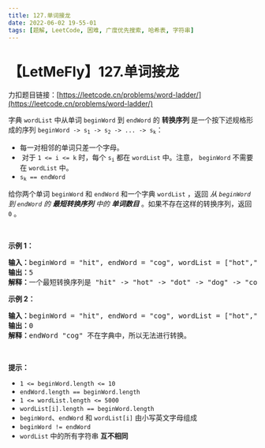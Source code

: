 ```yaml
---
title: 127.单词接龙
date: 2022-06-02 19-55-01
tags: [题解, LeetCode, 困难, 广度优先搜索, 哈希表, 字符串]
---
```


# 【LetMeFly】127.单词接龙

力扣题目链接：[https://leetcode.cn/problems/word-ladder/](https://leetcode.cn/problems/word-ladder/)

<p>字典&nbsp;<code>wordList</code> 中从单词 <code>beginWord</code><em>&nbsp;</em>到&nbsp;<code>endWord</code> 的 <strong>转换序列 </strong>是一个按下述规格形成的序列<meta charset="UTF-8" />&nbsp;<code>beginWord -&gt; s<sub>1</sub>&nbsp;-&gt; s<sub>2</sub>&nbsp;-&gt; ... -&gt; s<sub>k</sub></code>：</p>

<ul>
	<li>每一对相邻的单词只差一个字母。</li>
	<li><meta charset="UTF-8" />&nbsp;对于&nbsp;<code>1 &lt;= i &lt;= k</code>&nbsp;时，每个<meta charset="UTF-8" />&nbsp;<code>s<sub>i</sub></code>&nbsp;都在<meta charset="UTF-8" />&nbsp;<code>wordList</code>&nbsp;中。注意， <code>beginWord</code><em>&nbsp;</em>不需要在<meta charset="UTF-8" />&nbsp;<code>wordList</code>&nbsp;中。<meta charset="UTF-8" /></li>
	<li><code>s<sub>k</sub>&nbsp;== endWord</code></li>
</ul>

<p>给你两个单词<em> </em><code>beginWord</code><em>&nbsp;</em>和 <code>endWord</code> 和一个字典 <code>wordList</code> ，返回 <em>从&nbsp;<code>beginWord</code> 到&nbsp;<code>endWord</code> 的 <strong>最短转换序列</strong> 中的 <strong>单词数目</strong></em> 。如果不存在这样的转换序列，返回 <code>0</code> 。</p>
&nbsp;

<p><strong>示例 1：</strong></p>

<pre>
<strong>输入：</strong>beginWord = "hit", endWord = "cog", wordList = ["hot","dot","dog","lot","log","cog"]
<strong>输出：</strong>5
<strong>解释：</strong>一个最短转换序列是 "hit" -&gt; "hot" -&gt; "dot" -&gt; "dog" -&gt; "cog", 返回它的长度 5。
</pre>

<p><strong>示例 2：</strong></p>

<pre>
<strong>输入：</strong>beginWord = "hit", endWord = "cog", wordList = ["hot","dot","dog","lot","log"]
<strong>输出：</strong>0
<strong>解释：</strong>endWord "cog" 不在字典中，所以无法进行转换。</pre>

<p>&nbsp;</p>

<p><strong>提示：</strong></p>

<ul>
	<li><code>1 &lt;= beginWord.length &lt;= 10</code></li>
	<li><code>endWord.length == beginWord.length</code></li>
	<li><code>1 &lt;= wordList.length &lt;= 5000</code></li>
	<li><code>wordList[i].length == beginWord.length</code></li>
	<li><code>beginWord</code>、<code>endWord</code> 和 <code>wordList[i]</code> 由小写英文字母组成</li>
	<li><code>beginWord != endWord</code></li>
	<li><code>wordList</code> 中的所有字符串 <strong>互不相同</strong></li>
</ul>


    